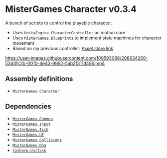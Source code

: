 # MisterGames Character v0.3.4

A bunch of scripts to control the playable character.
- Uses `UnityEngine.CharacterController` as motion core
- Uses [`MisterGames.Blueprints`](https://github.com/theverymistergames/unity-common/tree/master/Blueprints) to implement state machines for character movement
- Based on my previous controller: [Asset store link](https://assetstore.unity.com/packages/templates/systems/mv-fps-controller-181699)

https://user-images.githubusercontent.com/109593086/208634260-5344fc2b-0010-4e43-9992-5ab2f311d496.mp4

## Assembly definitions
- `MisterGames.Character`

## Dependencies
- [`MisterGames.Common`](https://github.com/theverymistergames/unity-common/tree/master/Common)
- [`MisterGames.Input`](https://github.com/theverymistergames/unity-common/tree/master/Input)
- [`MisterGames.Tick`](https://github.com/theverymistergames/unity-common/tree/master/Tick)
- [`MisterGames.UI`](https://github.com/theverymistergames/unity-common/tree/master/UI)
- [`MisterGames.Collisions`](https://github.com/theverymistergames/unity-common/tree/master/Collisions)
- [`MisterGames.Dbg`](https://github.com/theverymistergames/unity-common/tree/master/Dbg)
- [`Cysharp.UniTask`](https://github.com/Cysharp/UniTask)
